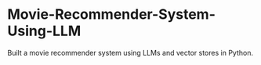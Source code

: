 # Movie-Recommender-System-Using-LLM
Built a movie recommender system using LLMs and vector stores in Python.
